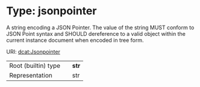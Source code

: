 
# Type: jsonpointer


A string encoding a JSON Pointer. The value of the string MUST conform to JSON Point syntax and SHOULD dereference to a valid object within the current instance document when encoded in tree form.

URI: [dcat:Jsonpointer](http://www.w3.org/ns/dcat#Jsonpointer)

|  |  |  |
| --- | --- | --- |
| Root (builtin) type | | **str** |
| Representation | | str |
